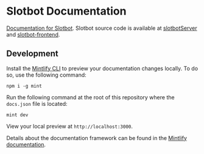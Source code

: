 # Slotbot Documentation

[Documentation for Slotbot](https://docs.slotbot.de). Slotbot source code is available
at [slotbotServer](https://github.com/Alf-Melmac/slotbot-frontend)
and [slotbot-frontend](https://github.com/Alf-Melmac/slotbot-frontend).

## Development

Install the [Mintlify CLI](https://www.npmjs.com/package/mint) to preview your documentation changes locally. To do so,
use the following command:

```shell
npm i -g mint
```

Run the following command at the root of this repository where the `docs.json` file is located:

```shell
mint dev
```

View your local preview at `http://localhost:3000`.

Details about the documentation framework can be found in the [Mintlify documentation](https://www.mintlify.com/docs).

